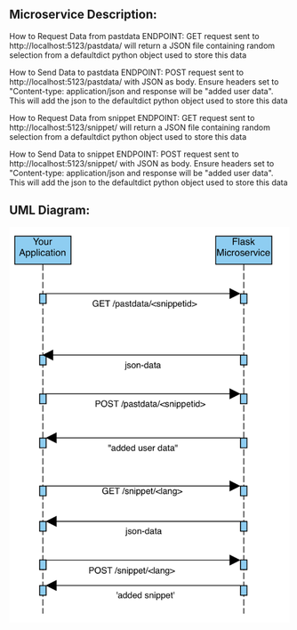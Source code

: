 ## Microservice Description: ##

How to Request Data from pastdata ENDPOINT: GET request sent to http://localhost:5123/pastdata/<snippetid>
will return a JSON file containing random selection from a defaultdict python object used to store this data

How to Send Data to pastdata ENDPOINT: POST request sent to http://localhost:5123/pastdata/<snippetid>
with JSON as body. Ensure headers set to "Content-type: application/json and response will be
"added user data". This will add the json to the defaultdict python object used to store this data

How to Request Data from snippet ENDPOINT: GET request sent to http://localhost:5123/snippet/<lang>
will return a JSON file containing random selection from a defaultdict python object used to store this data

How to Send Data to snippet ENDPOINT: POST request sent to http://localhost:5123/snippet/<lang>
with JSON as body. Ensure headers set to "Content-type: application/json and response will be
"added user data". This will add the json to the defaultdict python object used to store this data

## UML Diagram: ##
  
![Alt Text](UML.png)
